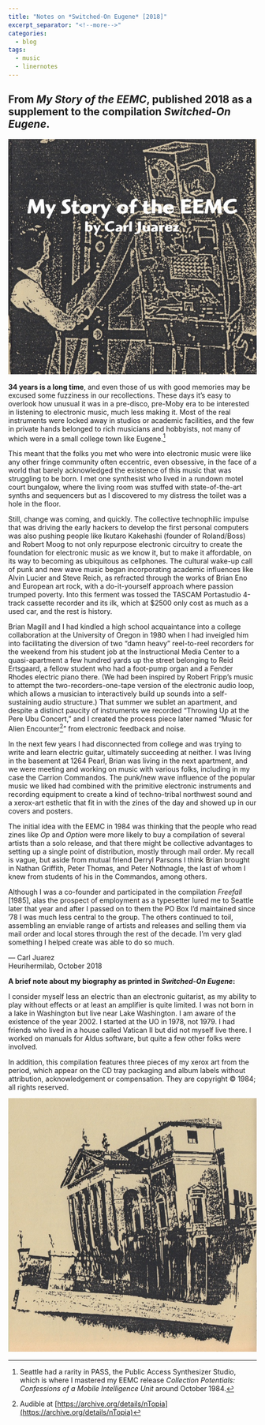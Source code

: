```yaml
---
title: "Notes on *Switched-On Eugene* [2018]"
excerpt_separator: "<!--more-->"
categories:
  - blog
tags: 
  - music
  - linernotes
---
```


## From *My Story of the EEMC*, published 2018 as a supplement to the compilation *Switched-On Eugene*.

![My-EEMC-front.jpg](/assets/images/My-EEMC-front.jpg)


**34 years is a long time**, and even those of us with good memories may be excused some fuzziness in our recollections. These days it’s easy to overlook how unusual it was in a pre-disco, pre-Moby era to be interested in listening to electronic music, much less making it. Most of the real instruments were locked away in studios or academic facilities, and the few in private hands belonged to rich musicians and hobbyists, not many of which were in a small college town like Eugene.[^1]

[^1]: Seattle had a rarity in PASS, the Public Access Synthesizer Studio, which is where I mastered my EEMC release *Collection Potentials: Confessions of a Mobile Intelligence Unit* around October 1984.

<!--more-->

This meant that the folks you met who were into electronic music were like any other fringe community often eccentric, even obsessive, in the face of a world that barely acknowledged the existence of this music that was struggling to be born. I met one synthesist who lived in a rundown motel court bungalow, where the living room was stuffed with state-of-the-art synths and sequencers but as I discovered to my distress the toilet was a hole in the floor.

Still, change was coming, and quickly. The collective technophilic impulse that was driving the early hackers to develop the first personal computers was also pushing people like Ikutaro Kakehashi (founder of Roland/Boss) and Robert Moog to not only repurpose electronic circuitry to create the foundation for electronic music as we know it, but to make it affordable, on its way to becoming as ubiquitous as cellphones. The cultural wake-up call of punk and new wave music began incorporating academic influences like Alvin Lucier and Steve Reich, as refracted through the works of Brian Eno and European art rock, with a do-it-yourself approach where passion trumped poverty. Into this ferment was tossed the TASCAM Portastudio 4-track cassette recorder and its ilk, which at $2500 only cost as much as a used car, and the rest is history.

Brian Magill and I had kindled a high school acquaintance into a college collaboration at the University of Oregon in 1980 when I had inveigled him into facilitating the diversion of two “damn heavy” reel-to-reel recorders for the weekend from his student job at the Instructional Media Center to a quasi-apartment a few hundred yards up the street belonging to Reid Ertsgaard, a fellow student who had a foot-pump organ and a Fender Rhodes electric piano there. (We had been inspired by Robert Fripp’s music to attempt the two-recorders-one-tape version of the electronic audio loop, which allows a musician to interactively build up sounds into a self-sustaining audio structure.) That summer we sublet an apartment, and despite a distinct paucity of instruments we recorded “Throwing Up at the Pere Ubu Concert,” and I created the process piece later named “Music for Alien Encounter[^2]” from electronic feedback and noise.

[^2]: Audible at [https://archive.org/details/nTopia](https://archive.org/details/nTopia)

In the next few years I had disconnected from college and was trying to write and learn electric guitar, ultimately succeeding at neither. I was living in the basement at 1264 Pearl, Brian was living in the next apartment, and we were meeting and working on music with various folks, including in my case the Carrion Commandos. The punk/new wave influence of the popular music we liked had combined with the primitive electronic instruments and recording equipment to create a kind of techno-tribal northwest sound and a xerox-art esthetic that fit in with the zines of the day and showed up in our covers and posters.

The initial idea with the EEMC in 1984 was thinking that the people who read zines like *Op* and *Option* were more likely to buy a compilation of several artists than a solo release, and that there might be collective advantages to setting up a single point of distribution, mostly through mail order. My recall is vague, but aside from mutual friend Derryl Parsons I think Brian brought in Nathan Griffith, Peter Thomas, and Peter Nothnagle, the last of whom I knew from students of his in the Commandos, among others.

Although I was a co-founder and participated in the compilation *Freefall* [1985], alas the prospect of employment as a typesetter lured me to Seattle later that year and after I passed on to them the PO Box I’d maintained since ’78 I was much less central to the group. The others continued to toil, assembling an enviable range of artists and releases and selling them via mail order and local stores through the rest of the decade. I’m very glad something I helped create was able to do so much.

— Carl Juarez  
Heurihermilab, October 2018


**A brief note about my biography as printed in *Switched-On Eugene*:**

I consider myself less an electric than an electronic guitarist, as my ability to play without effects or at least an amplifier is quite limited. I was not born in a lake in Washington but live near Lake Washington. I am aware of the existence of the year 2002. I started at the UO in 1978, not 1979. I had friends who lived in a house called Vatican II but did not myself live there. I worked on manuals for Aldus software, but quite a few other folks were involved.

In addition, this compilation features three pieces of my xerox art from the period, which appear on the CD tray packaging and album labels without attribution, acknowledgement or compensation. They are copyright © 1984; all rights reserved.

![My-EEMC-back.jpg](/assets/images/My-EEMC-back.jpg)

